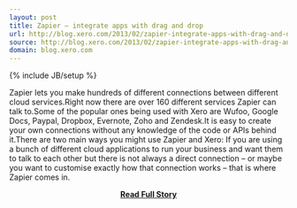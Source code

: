 ```yaml
---
layout: post
title: Zapier – integrate apps with drag and drop
url: http://blog.xero.com/2013/02/zapier-integrate-apps-with-drag-and-drop/
source: http://blog.xero.com/2013/02/zapier-integrate-apps-with-drag-and-drop/
domain: blog.xero.com
---
```

{% include JB/setup %}<p>Zapier lets you make hundreds of different connections between different cloud services.Right now there are over 160 different services Zapier can talk to.Some of the popular ones being used with Xero are Wufoo, Google Docs, Paypal, Dropbox, Evernote, Zoho and Zendesk.It is easy to create your own connections without any knowledge of the code or APIs behind it.There are two main ways you might use Zapier and Xero:
If you are using a bunch of different cloud applications to run your business and want them to talk to each other but there is not always a direct connection – or maybe you want to customise exactly how that connection works – that is where Zapier comes in.</p>
<center><p><a href="http://blog.xero.com/2013/02/zapier-integrate-apps-with-drag-and-drop/" style='padding:25px; font-sze:18px; font-weight: bold;'>Read Full Story</a></p></center>
